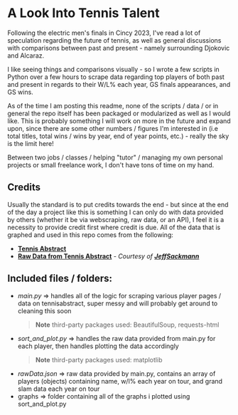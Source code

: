 # A Look Into Tennis Talent
Following the electric men's finals in Cincy 2023, I've read a lot of speculation regarding the future of tennis, as well as general discussions with comparisons between past and present - namely surrounding Djokovic and Alcaraz.

I like seeing things and comparisons visually - so I wrote a few scripts in Python over a few hours to scrape data regarding top players of both past and present in regards to their W/L% each year, GS finals appearances, and GS wins.

As of the time I am posting this readme, none of the scripts / data / or in general the repo itself has been packaged or modularized as well as I would like. This is probably something I will work on more in the future and expand upon, since there are some other numbers / figures I'm interested in (i.e total titles, total wins / wins by year, end of year points, etc.) - really the sky is the limit here!

Between two jobs / classes / helping "tutor" / managing my own personal projects or small freelance work, I don't have tons of time on my hand.

## Credits
Usually the standard is to put credits towards the end - but since at the end of the day a project like this is something I can only do with data provided by others (whether it be via webscraping, raw data, or an API), I feel it is a necessity to provide credit first where credit is due. All of the data that is graphed and used in this repo comes from the following:

* **[Tennis Abstract](https://www.tennisabstract.com/)**
* **[Raw Data from Tennis Abstract](https://github.com/JeffSackmann/tennis_atp)** - *Courtesy of **[JeffSackmann](https://github.com/JeffSackmann)***
 
## Included files / folders:
+ *main.py* => handles all of the logic for scraping various player pages / data on tennisabstract, super messy and will probably get around to cleaning this soon
    > __Note__ third-party packages used: BeautifulSoup, requests-html
+ *sort_and_plot.py* => handles the raw data provided from main.py for each player, then handles plotting the data accordingly
    > __Note__ third-party packages used: matplotlib
+ *rawData.json* => raw data provided by main.py, contains an array of players (objects) containing name, w/l% each year on tour, and grand slam data each year on tour
+ graphs => folder containing all of the graphs i plotted using sort_and_plot.py
